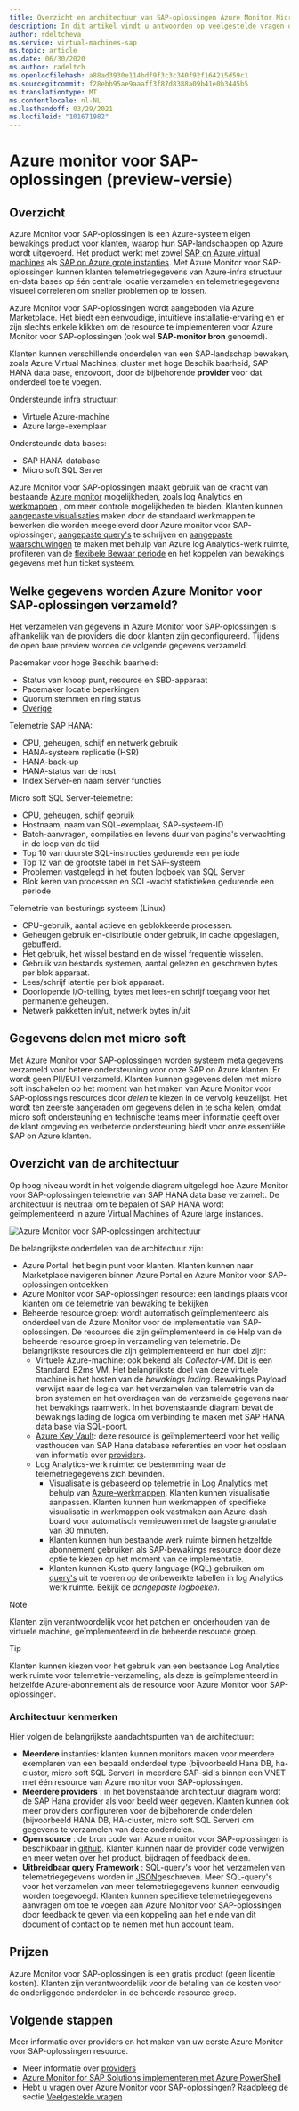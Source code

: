 ```yaml
---
title: Overzicht en architectuur van SAP-oplossingen Azure Monitor Microsoft Docs
description: In dit artikel vindt u antwoorden op veelgestelde vragen over Azure monitor for SAP-oplossingen
author: rdeltcheva
ms.service: virtual-machines-sap
ms.topic: article
ms.date: 06/30/2020
ms.author: radeltch
ms.openlocfilehash: a88ad3930e114bdf9f3c3c340f92f164215d59c1
ms.sourcegitcommit: f28ebb95ae9aaaff3f87d8388a09b41e0b3445b5
ms.translationtype: MT
ms.contentlocale: nl-NL
ms.lasthandoff: 03/29/2021
ms.locfileid: "101671982"
---
```

# <a name="azure-monitor-for-sap-solutions-preview"></a>Azure monitor voor SAP-oplossingen (preview-versie)

## <a name="overview"></a>Overzicht

Azure Monitor voor SAP-oplossingen is een Azure-systeem eigen bewakings product voor klanten, waarop hun SAP-landschappen op Azure wordt uitgevoerd. Het product werkt met zowel [SAP on Azure virtual machines](./hana-get-started.md) als [SAP on Azure grote instanties](./hana-overview-architecture.md).
Met Azure Monitor voor SAP-oplossingen kunnen klanten telemetriegegevens van Azure-infra structuur en-data bases op één centrale locatie verzamelen en telemetriegegevens visueel correleren om sneller problemen op te lossen.

Azure Monitor voor SAP-oplossingen wordt aangeboden via Azure Marketplace. Het biedt een eenvoudige, intuïtieve installatie-ervaring en er zijn slechts enkele klikken om de resource te implementeren voor Azure Monitor voor SAP-oplossingen (ook wel **SAP-monitor bron** genoemd).

Klanten kunnen verschillende onderdelen van een SAP-landschap bewaken, zoals Azure Virtual Machines, cluster met hoge Beschik baarheid, SAP HANA data base, enzovoort, door de bijbehorende **provider** voor dat onderdeel toe te voegen.

Ondersteunde infra structuur:

- Virtuele Azure-machine
- Azure large-exemplaar

Ondersteunde data bases:
- SAP HANA-database
- Micro soft SQL Server

Azure Monitor voor SAP-oplossingen maakt gebruik van de kracht van bestaande [Azure monitor](../../../azure-monitor/overview.md) mogelijkheden, zoals log Analytics en [werkmappen](../../../azure-monitor/visualize/workbooks-overview.md) , om meer controle mogelijkheden te bieden. Klanten kunnen [aangepaste visualisaties](../../../azure-monitor/visualize/workbooks-overview.md#getting-started) maken door de standaard werkmappen te bewerken die worden meegeleverd door Azure monitor voor SAP-oplossingen, [aangepaste query's](../../../azure-monitor/logs/log-analytics-tutorial.md) te schrijven en [aangepaste waarschuwingen](../../../azure-monitor/alerts/tutorial-response.md) te maken met behulp van Azure log Analytics-werk ruimte, profiteren van de [flexibele Bewaar periode](../../../azure-monitor/logs/manage-cost-storage.md#change-the-data-retention-period) en het koppelen van bewakings gegevens met hun ticket systeem.

## <a name="what-data-does-azure-monitor-for-sap-solutions-collect"></a>Welke gegevens worden Azure Monitor voor SAP-oplossingen verzameld?

Het verzamelen van gegevens in Azure Monitor voor SAP-oplossingen is afhankelijk van de providers die door klanten zijn geconfigureerd. Tijdens de open bare preview worden de volgende gegevens verzameld.

Pacemaker voor hoge Beschik baarheid:
- Status van knoop punt, resource en SBD-apparaat
- Pacemaker locatie beperkingen
- Quorum stemmen en ring status
- [Overige](https://github.com/ClusterLabs/ha_cluster_exporter/blob/master/doc/metrics.md)

Telemetrie SAP HANA:
- CPU, geheugen, schijf en netwerk gebruik
- HANA-systeem replicatie (HSR)
- HANA-back-up
- HANA-status van de host
- Index Server-en naam server functies

Micro soft SQL Server-telemetrie:
- CPU, geheugen, schijf gebruik
- Hostnaam, naam van SQL-exemplaar, SAP-systeem-ID
- Batch-aanvragen, compilaties en levens duur van pagina's verwachting in de loop van de tijd
- Top 10 van duurste SQL-instructies gedurende een periode
- Top 12 van de grootste tabel in het SAP-systeem
- Problemen vastgelegd in het fouten logboek van SQL Server
- Blok keren van processen en SQL-wacht statistieken gedurende een periode

Telemetrie van besturings systeem (Linux) 
- CPU-gebruik, aantal actieve en geblokkeerde processen. 
- Geheugen gebruik en-distributie onder gebruik, in cache opgeslagen, gebufferd. 
- Het gebruik, het wissel bestand en de wissel frequentie wisselen. 
- Gebruik van bestands systemen, aantal gelezen en geschreven bytes per blok apparaat. 
- Lees/schrijf latentie per blok apparaat. 
- Doorlopende I/O-telling, bytes met lees-en schrijf toegang voor het permanente geheugen. 
- Netwerk pakketten in/uit, netwerk bytes in/uit 

## <a name="data-sharing-with-microsoft"></a>Gegevens delen met micro soft

Met Azure Monitor voor SAP-oplossingen worden systeem meta gegevens verzameld voor betere ondersteuning voor onze SAP on Azure klanten. Er wordt geen PII/EUII verzameld.
Klanten kunnen gegevens delen met micro soft inschakelen op het moment van het maken van Azure Monitor voor SAP-oplossings resources door *delen* te kiezen in de vervolg keuzelijst.
Het wordt ten zeerste aangeraden om gegevens delen in te scha kelen, omdat micro soft ondersteuning en technische teams meer informatie geeft over de klant omgeving en verbeterde ondersteuning biedt voor onze essentiële SAP on Azure klanten.

## <a name="architecture-overview"></a>Overzicht van de architectuur

Op hoog niveau wordt in het volgende diagram uitgelegd hoe Azure Monitor voor SAP-oplossingen telemetrie van SAP HANA data base verzamelt. De architectuur is neutraal om te bepalen of SAP HANA wordt geïmplementeerd in azure Virtual Machines of Azure large instances.

![Azure Monitor voor SAP-oplossingen architectuur](./media/azure-monitor-sap/azure-monitor-architecture.png)

De belangrijkste onderdelen van de architectuur zijn:
- Azure Portal: het begin punt voor klanten. Klanten kunnen naar Marketplace navigeren binnen Azure Portal en Azure Monitor voor SAP-oplossingen ontdekken
- Azure Monitor voor SAP-oplossingen resource: een landings plaats voor klanten om de telemetrie van bewaking te bekijken
- Beheerde resource groep: wordt automatisch geïmplementeerd als onderdeel van de Azure Monitor voor de implementatie van SAP-oplossingen. De resources die zijn geïmplementeerd in de Help van de beheerde resource groep in verzameling van telemetrie. De belangrijkste resources die zijn geïmplementeerd en hun doel zijn:
   - Virtuele Azure-machine: ook bekend als *Collector-VM*. Dit is een Standard_B2ms VM. Het belangrijkste doel van deze virtuele machine is het hosten van de *bewakings lading*. Bewakings Payload verwijst naar de logica van het verzamelen van telemetrie van de bron systemen en het overdragen van de verzamelde gegevens naar het bewakings raamwerk. In het bovenstaande diagram bevat de bewakings lading de logica om verbinding te maken met SAP HANA data base via SQL-poort.
   - [Azure Key Vault](../../../key-vault/general/basic-concepts.md): deze resource is geïmplementeerd voor het veilig vasthouden van SAP Hana database referenties en voor het opslaan van informatie over [providers](./azure-monitor-providers.md).
   - Log Analytics-werk ruimte: de bestemming waar de telemetriegegevens zich bevinden.
      - Visualisatie is gebaseerd op telemetrie in Log Analytics met behulp van [Azure-werkmappen](../../../azure-monitor/visualize/workbooks-overview.md). Klanten kunnen visualisatie aanpassen. Klanten kunnen hun werkmappen of specifieke visualisatie in werkmappen ook vastmaken aan Azure-dash board voor automatisch vernieuwen met de laagste granulatie van 30 minuten.
      - Klanten kunnen hun bestaande werk ruimte binnen hetzelfde abonnement gebruiken als SAP-bewakings resource door deze optie te kiezen op het moment van de implementatie.
      - Klanten kunnen Kusto query language (KQL) gebruiken om [query's](../../../azure-monitor/logs/log-query-overview.md) uit te voeren op de onbewerkte tabellen in log Analytics werk ruimte. Bekijk de *aangepaste logboeken*.

> [!Note]
> Klanten zijn verantwoordelijk voor het patchen en onderhouden van de virtuele machine, geïmplementeerd in de beheerde resource groep.

> [!Tip]
> Klanten kunnen kiezen voor het gebruik van een bestaande Log Analytics werk ruimte voor telemetrie-verzameling, als deze is geïmplementeerd in hetzelfde Azure-abonnement als de resource voor Azure Monitor voor SAP-oplossingen.

### <a name="architecture-highlights"></a>Architectuur kenmerken

Hier volgen de belangrijkste aandachtspunten van de architectuur:
 - **Meerdere** instanties: klanten kunnen monitors maken voor meerdere exemplaren van een bepaald onderdeel type (bijvoorbeeld Hana DB, ha-cluster, micro soft SQL Server) in meerdere SAP-sid's binnen een VNET met één resource van Azure monitor voor SAP-oplossingen.
 - **Meerdere providers** : in het bovenstaande architectuur diagram wordt de SAP Hana provider als voor beeld weer gegeven. Klanten kunnen ook meer providers configureren voor de bijbehorende onderdelen (bijvoorbeeld HANA DB, HA-cluster, micro soft SQL Server) om gegevens te verzamelen van deze onderdelen.
 - **Open source** : de bron code van Azure monitor voor SAP-oplossingen is beschikbaar in [github](https://github.com/Azure/AzureMonitorForSAPSolutions). Klanten kunnen naar de provider code verwijzen en meer weten over het product, bijdragen of feedback delen.
 - **Uitbreidbaar query Framework** : SQL-query's voor het verzamelen van telemetriegegevens worden in [JSON](https://github.com/Azure/AzureMonitorForSAPSolutions/blob/master/sapmon/content/SapHana.json)geschreven. Meer SQL-query's voor het verzamelen van meer telemetriegegevens kunnen eenvoudig worden toegevoegd. Klanten kunnen specifieke telemetriegegevens aanvragen om toe te voegen aan Azure Monitor voor SAP-oplossingen door feedback te geven via een koppeling aan het einde van dit document of contact op te nemen met hun account team.

## <a name="pricing"></a>Prijzen
Azure Monitor voor SAP-oplossingen is een gratis product (geen licentie kosten). Klanten zijn verantwoordelijk voor de betaling van de kosten voor de onderliggende onderdelen in de beheerde resource groep.

## <a name="next-steps"></a>Volgende stappen

Meer informatie over providers en het maken van uw eerste Azure Monitor voor SAP-oplossingen resource.
 - Meer informatie over [providers](./azure-monitor-providers.md)
 - [Azure Monitor for SAP Solutions implementeren met Azure PowerShell](azure-monitor-sap-quickstart-powershell.md)
 - Hebt u vragen over Azure Monitor voor SAP-oplossingen? Raadpleeg de sectie [Veelgestelde vragen](./azure-monitor-faq.md)
